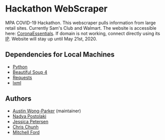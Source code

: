# Hackathon WebScraper
MPA COVID-19 Hackathon. This webscraper pulls information from large retail sites. Currently Sam's Club and Walmart. The website is accessible here: [CoronaEssentials](http://coronaessentials.info). If domain is not working, connect directly using its [IP](http://23.239.14.146). Website will stay up until May 21st, 2020.

## Dependencies for Local Machines
* [Python](https://www.python.org/)
* [Beautiful Soup 4](https://www.crummy.com/software/BeautifulSoup/)
* [Requests](https://pypi.org/project/requests/)
* [lxml](https://lxml.de/)

## Authors
* [Austin Wong-Parker](https://github.com/AustinWongParker/) (maintainer)
* [Nadya Postolaki](https://github.com/ninjanadya/)
* [Jessica Petersen](https://github.com/jpetersen2/)
* [Chris Chunh](https://github.com/cchunh20/)
* [Mitchell Ford](https://github.com/MitchellTFord/)
